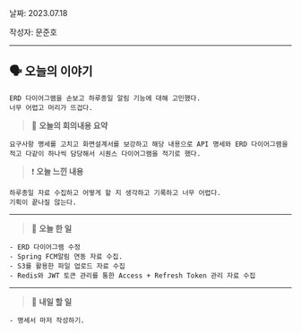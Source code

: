날짜: 2023.07.18  

작성자: 문준호

---


## 🗣 **오늘의 이야기**

~~~
ERD 다이어그램을 손보고 하루종일 알림 기능에 대해 고민했다.
너무 어렵고 머리가 뜨겁다.
~~~

> 🎢 **오늘의 회의내용 요약**

~~~
요구사항 명세를 고치고 화면설계서를 보강하고 해당 내용으로 API 명세와 ERD 다이어그램을 적고 다같이 하나씩 담당해서 시퀀스 다이어그램을 적기로 했다.
~~~


> ❗ **오늘 느낀 내용**


~~~
하루종일 자료 수집하고 어떻게 할 지 생각하고 기록하고 너무 어렵다.
기획이 끝나질 않는다.
~~~

---

> 🎵 **오늘 한 일**

~~~
- ERD 다이어그램 수정
- Spring FCM알림 연동 자료 수집.
- S3를 활용한 파일 업로드 자료 수집
- Redis와 JWT 토큰 관리를 통한 Access + Refresh Token 관리 자료 수집
~~~

---

> 🥊 **내일 할 일**
~~~
- 명세서 마저 작성하기.
~~~